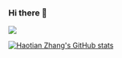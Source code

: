 ### Hi there 👋

![](https://komarev.com/ghpvc/?username=SkyeBeFreeman)

[![Haotian Zhang's GitHub stats](https://github-readme-stats.vercel.app/api?username=SkyeBeFreeman&count_private=true&show_icons=true)](https://github.com/SkyeBeFreeman)

